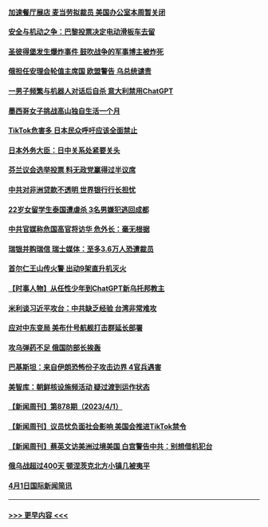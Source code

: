 #### [加速餐厅展店 麦当劳拟裁员 美国办公室本周暂关闭](../pages/prog202/a103681966.md?t=04031243) 
#### [安全与机动之争：巴黎投票决定电动滑板车去留](../pages/prog202/a103681795.md?t=04031243) 
#### [圣彼得堡发生爆炸事件 鼓吹战争的军事博主被炸死](../pages/prog202/a103681828.md?t=04031243) 
#### [俄担任安理会轮值主席国 欧盟警告 乌总统谴责](../pages/prog202/a103681792.md?t=04031243) 
#### [一男子频繁与机器人对话后自杀 意大利禁用ChatGPT](../pages/prog202/a103681738.md?t=04031243) 
#### [墨西哥女子挑战高山独自生活一个月](../pages/prog202/a103681633.md?t=04031243) 
#### [TikTok危害多 日本民众呼吁应该全面禁止](../pages/prog202/a103681631.md?t=04031243) 
#### [日本外务大臣：日中关系处紧要关头](../pages/prog202/a103681625.md?t=04031243) 
#### [芬兰议会选举投票 料无政党赢得过半议席](../pages/prog202/a103681624.md?t=04031243) 
#### [中共对非洲贷款不透明 世界银行行长担忧](../pages/prog202/a103681605.md?t=04031243) 
#### [22岁女留学生泰国遭虐杀 3名男嫌犯逃回成都](../pages/prog202/a103681584.md?t=04031243) 
#### [中共官媒称危国高官将访华 危外长：毫无根据](../pages/prog202/a103681191.md?t=04031243) 
#### [瑞银并购瑞信 瑞士媒体：至多3.6万人恐遭裁员](../pages/prog202/a103681544.md?t=04031243) 
#### [首尔仁王山传火警 出动9架直升机灭火](../pages/prog202/a103681535.md?t=04031243) 
#### [【时事人物】从任性少年到ChatGPT新乌托邦教主](../pages/prog202/a103681515.md?t=04031243) 
#### [米利谈习近平攻台：中共缺乏经验 台湾非常难攻](../pages/prog202/a103681511.md?t=04031243) 
#### [应对中东变局 美布什号航舰打击群延长部署](../pages/prog202/a103681498.md?t=04031243) 
#### [攻乌弹药不足 俄国防部长挨轰](../pages/prog202/a103681478.md?t=04031243) 
#### [巴基斯坦：来自伊朗恐怖份子攻击边界 4官兵遇害](../pages/prog202/a103681414.md?t=04031243) 
#### [美智库：朝鲜核设施频活动 疑过渡到运作状态](../pages/prog202/a103681405.md?t=04031243) 
#### [【新闻周刊】第878期（2023/4/1）](../pages/prog202/a103681277.md?t=04031243) 
#### [【新闻周刊】议员忧负面社会影响 美国会推进TikTok禁令](../pages/prog202/a103681264.md?t=04031243) 
#### [【新闻周刊】蔡英文访美洲过境美国 白宫警告中共：别想借机犯台](../pages/prog202/a103681265.md?t=04031243) 
#### [俄乌战超过400天 顿涅茨克北方小镇几被夷平](../pages/prog202/a103681229.md?t=04031243) 
#### [4月1日国际新闻简讯](../pages/prog202/a103681231.md?t=04031243) 

----
#### [ >>> 更早内容 <<< ](../indexes/prog202-earlier.md)
